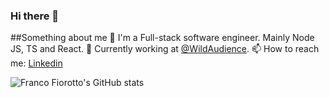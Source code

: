 ### Hi there 👋

<!--
**franco-fiorotto/franco-fiorotto** is a ✨ _special_ ✨ repository because its `README.md` (this file) appears on your GitHub profile.

Here are some ideas to get you started:

- 🔭 I’m currently working on ...
- 🌱 I’m currently learning ...
- 👯 I’m looking to collaborate on ...
- 🤔 I’m looking for help with ...
- 💬 Ask me about ...
- 📫 How to reach me: ...
- 😄 Pronouns: ...
- ⚡ Fun fact: ...
-->

##Something about me
🌱 I'm a Full-stack software engineer. Mainly Node JS, TS and React.
🔭 Currently working at [@WildAudience](https://wildaudience.com/).
📫 How to reach me: [Linkedin](https://www.linkedin.com/in/franco-fiorotto-7aa660159/)


![Franco Fiorotto's GitHub stats](https://github-readme-stats.vercel.app/api?username=franco-fiorotto&show_icons=true&theme=radical)
